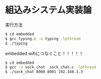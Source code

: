 # 組込みシステム実装論

実行方法

```bash
$ cd embedded
$ gcc typing.c -o typing -lpthread
$ ./typing
```

embedded wifiにつなぐこと！！！！！
```bash
$ cd embedded
$ gcc -o sock_chat  sock_chat.c -lpthread
$ ./sock_chat 8000 8001 192.168.1.3
```